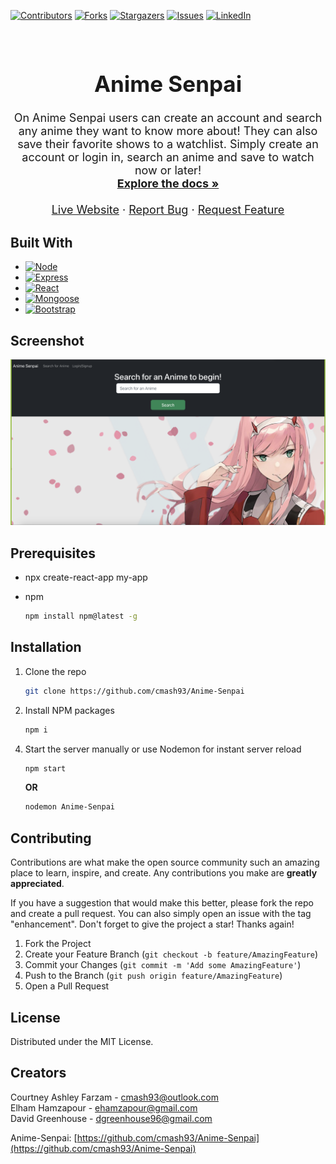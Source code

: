 <a name="readme-top"></a>


[![Contributors][contributors-shield]][contributors-url]
[![Forks][forks-shield]][forks-url]
[![Stargazers][stars-shield]][stars-url]
[![Issues][issues-shield]][issues-url]
[![LinkedIn][linkedin-shield]][linkedin-url]

<!-- PROJECT LOGO -->
<br />

<h1 style="font-size:35px;" align="center">Anime Senpai</h1>

  <p align="center" style="font-size:18px;">
    On Anime Senpai users can create an account and search any anime they want to know more about! They can also save their favorite shows to a watchlist. Simply create an account or login in, search an anime and save to watch now or later! 
    <br />
    <a href="https://github.com/cmash93/Anime-Senpai"><strong>Explore the docs »</strong></a>
    <br />
    <br />
    <a href="https://anime-senpai.herokuapp.com/" target="_blank" >Live Website</a>
        ·
    <a href="https://github.com/cmash93/Anime-Senpai/issues">Report Bug</a>
    ·
    <a href="https://github.com/cmash93/Anime-Senpai/issues">Request Feature</a>
  </p>
</div>

<!-- ABOUT THE PROJECT -->

## Built With

- [![Node][node.js]][node-url]
- [![Express][express]][express-url]
- [![React][react.js]][react-url]
- [![Mongoose][mongoose]][mongoose-url]
- [![Bootstrap][bootstrap.com]][bootstrap-url]

## Screenshot
![Kawaii Girl](./anime/public/assets/animesenpai.png)

<!-- GETTING STARTED -->

## Prerequisites

- npx create-react-app my-app

- npm
  ```sh
  npm install npm@latest -g
  ```

## Installation

1. Clone the repo
   ```sh
   git clone https://github.com/cmash93/Anime-Senpai
   ```
2. Install NPM packages
   ```sh
   npm i
   ```
<!-- 4. Access prepopulate data from seeds.<br>
 <i><b>Note:</b> the seed data is for visual reference only. You will not be able to sign in with this data due to the use of bcrypt.</i>
   ```sh
   npm run seed
   ``` -->
4. Start the server manually or use Nodemon for instant server reload
   ```sh
   npm start
   ```    
   <b>OR</b>    
   ```sh
   nodemon Anime-Senpai
   ``` 


<!-- CONTRIBUTING -->

## Contributing

Contributions are what make the open source community such an amazing place to learn, inspire, and create. Any contributions you make are **greatly appreciated**.

If you have a suggestion that would make this better, please fork the repo and create a pull request. You can also simply open an issue with the tag "enhancement".
Don't forget to give the project a star! Thanks again!

1. Fork the Project
2. Create your Feature Branch (`git checkout -b feature/AmazingFeature`)
3. Commit your Changes (`git commit -m 'Add some AmazingFeature'`)
4. Push to the Branch (`git push origin feature/AmazingFeature`)
5. Open a Pull Request

<!-- LICENSE -->

## License

Distributed under the MIT License.

<!-- CONTACT -->

## Creators

Courtney Ashley Farzam - cmash93@outlook.com    
Elham Hamzapour - ehamzapour@gmail.com    
David Greenhouse - dgreenhouse96@gmail.com   

Anime-Senpai: [https://github.com/cmash93/Anime-Senpai](https://github.com/cmash93/Anime-Senpai)

<!-- ACKNOWLEDGMENTS -->

<!-- MARKDOWN LINKS & IMAGES -->
<!-- https://www.markdownguide.org/basic-syntax/#reference-style-links -->

[contributors-shield]: https://img.shields.io/github/contributors/cmash93/The-Port-Resort.svg?style=for-the-badge
[contributors-url]: https://github.com/cmash93/The-Port-Resort/graphs/contributors
[forks-shield]: https://img.shields.io/github/forks/cmash93/The-Port-Resort.svg?style=for-the-badge
[forks-url]: https://github.com/cmash93/The-Port-Resort/network/members
[stars-shield]: https://img.shields.io/github/stars/cmash93/The-Port-Resort.svg?style=for-the-badge
[stars-url]: https://github.com/cmash93/The-Port-Resort/stargazers
[issues-shield]: https://img.shields.io/github/issues/cmash93/The-Port-Resort.svg?style=for-the-badge
[issues-url]: https://github.com/cmash93/The-Port-Resort/issues
[license-shield]: https://img.shields.io/github/license/cmash93/The-Port-Resort.svg?style=for-the-badge
[license-url]: https://github.com/cmash93/The-Port-Resort/blob/main/LICENSE.txt
[linkedin-shield]: https://img.shields.io/badge/-LinkedIn-black.svg?style=for-the-badge&logo=linkedin&colorB=555
[linkedin-url]: https://linkedin.com/in/courtneyashleyfarzam
[product-screenshot]: images/screenshot.png
[node.js]: https://img.shields.io/badge/node.js-DD0031?style=for-the-badge&logo=nodedotjs&logoColor=white
[node-url]: https://nodejs.org/en/
[react.js]: https://img.shields.io/badge/React-20232A?style=for-the-badge&logo=react&logoColor=61DAFB
[react-url]: https://reactjs.org/
[vue.js]: https://img.shields.io/badge/Vue.js-35495E?style=for-the-badge&logo=vuedotjs&logoColor=4FC08D
[vue-url]: https://vuejs.org/
[angular.io]: https://img.shields.io/badge/Angular-DD0031?style=for-the-badge&logo=angular&logoColor=white
[angular-url]: https://angular.io/
[svelte.dev]: https://img.shields.io/badge/Svelte-4A4A55?style=for-the-badge&logo=svelte&logoColor=FF3E00
[svelte-url]: https://svelte.dev/
[laravel.com]: https://img.shields.io/badge/Laravel-FF2D20?style=for-the-badge&logo=laravel&logoColor=white
[laravel-url]: https://laravel.com
[bootstrap.com]: https://img.shields.io/badge/Bootstrap-2A52BE?style=for-the-badge&logo=bootstrap&logoColor=white
[bootstrap-url]: https://getbootstrap.com
[jquery.com]: https://img.shields.io/badge/jQuery-0769AD?style=for-the-badge&logo=jquery&logoColor=white
[jquery-url]: https://jquery.com
[sequelize]: https://img.shields.io/badge/sequelize-2FC21D?style=for-the-badge&logo=sequelize&logoColor=white
[sequelize-url]: https://sequelize.org/
[express]: https://img.shields.io/badge/express-563D7C?style=for-the-badge&logo=express&logoColor=white
[express-url]: https://expressjs.com/
[mysql]: https://img.shields.io/badge/mysql-DD0031?style=for-the-badge&logo=mysql&logoColor=white
[mysql-url]: https://www.mysql.com/
[handlebars]: https://img.shields.io/badge/Handlebars-ffffff?style=for-the-badge&logo=html&logoColor=black
[handlebars-url]: https://handlebarsjs.com/
[mongoose]: https://img.shields.io/badge/MongoDB-%234ea94b.svg?style=for-the-badge&logo=mongodb&logoColor=white
[mongoose-url]: https://mongoosejs.com/docs/



